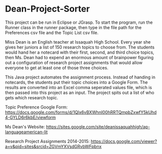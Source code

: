 # Dean-Project-Sorter

This project can be run in Eclipse or JGrasp. To start the program, run the Runner class in the runner package, then type in the file path for the Preferences csv file and the Topic List csv file.

Miss Dean is an English teacher at Issaquah High School. Every year she gives her juniors a list of 150 research topics to choose from. The students would hand her a notecard with their first, second, and third choice topics, then Ms. Dean had to expend an enormous amount of brainpower figuring out a configuration of research project assignments that would allow everyone to get at least one of those three choices.

This Java project automates the assignment process. Instead of handing in notecards, the students put their topic choices into a Google Form. The results are converted into an Excel comma seperated values file, which is then passed into this project as an input. The project spits out a list of who gets which research topic.

Topic Preference Google Form: https://docs.google.com/forms/d/1Qlx6vBXWhnI00hRRTQmpbZxwfY5kUhd4-GYLD6r6kbE/viewform

Ms Dean's Website: https://sites.google.com/site/deanissaquahhigh/ap-languageamerican-lit

Research Project Assignments 2014-2015: https://docs.google.com/viewer?a=v&pid=sites&srcid=ZGVmYXVsdGRvbWFpbnx
